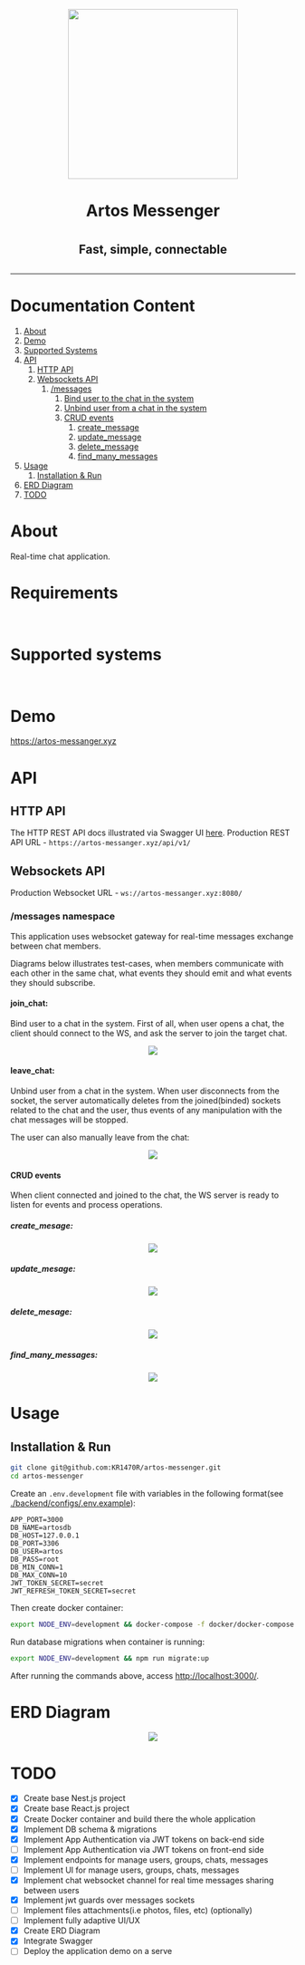 
<p align=center>
  <img src="https://github.com/KR1470R/artos-messenger/blob/c0f738bd51c5c5090b73531c20581c1b83ae36f2/assets/logo.jpg" width=300 height=300 align=center>
</p>
<h1 align=center>Artos Messenger<h1>
<h2 align=center>Fast, simple, connectable<h2>

<hr>

# Documentation Content
1. [About](#about)
2. [Demo](#demo)
3. [Supported Systems](#supported-systems)
5. [API](#api)
	1) [HTTP API](#http-api)
	2) [Websockets API](#websockets-api)
		1) [/messages](#messages-namespace)
			1) [Bind user to the chat in the system](bind-user-to-the-chat-in-the-system)
			2) [Unbind user from a chat in the system](unbind-user-from-a-chat-in-the-system)
			3) [CRUD events](crud-events)
				1) [create_message](create_message)
				2) [update_message](update_message)
				3) [delete_message](delete_message)
				4) [find_many_messages](find_many_messages)
6. [Usage](usage)
	1) [Installation & Run](installation--run)
7. [ERD Diagram](erd-diagram)
8. [TODO](todo)

# About
Real-time chat application.

# Requirements
<div>
	<img alt="" src="https://badgen.net/badge/node.js/>=18/green">
	<img alt="" src="https://badgen.net/badge/react/>=18/blue">
	<img alt="" src="https://badgen.net/badge/docker/any">
</div>

# Supported systems
<div>
	<img alt="" src="https://badgen.net/badge/Windows/any/blue">
	<img alt="" src="https://badgen.net/badge/Linux/any/yellow">
	<img alt="" src="https://badgen.net/badge/MacOS/any/red">
</div>

# Demo
https://artos-messanger.xyz 

# API
## HTTP API
The HTTP REST API docs illustrated via Swagger UI [here](https://artos-messanger.xyz/docs).
Production REST API URL - `https://artos-messanger.xyz/api/v1/` 
## Websockets API
Production Websocket URL - `ws://artos-messanger.xyz:8080/`
### /messages namespace
This application uses websocket gateway for real-time messages exchange between chat members.

Diagrams below illustrates test-cases, when members communicate with each other in the same chat, what events they should emit and what events they should subscribe.
#### join_chat:
Bind user to a chat in the system.
First of all, when user opens a chat, the client should connect to the WS, and ask the server to join the target chat.
<p align=center>
  <img src="https://github.com/KR1470R/artos-messenger/blob/041b6c7a798d390a827df356efd991aa4edaf257/assets/ws-diagrams/messages/join_chat.event.png" align=center>
</p>

#### leave_chat:
Unbind user from a chat in the system.
When user disconnects from the socket, the server automatically deletes from the joined(binded) sockets related to the chat and the user, thus events of any manipulation with the chat messages will be stopped.

The user can also manually leave from the chat:
<p align=center>
  <img src="https://github.com/KR1470R/artos-messenger/blob/041b6c7a798d390a827df356efd991aa4edaf257/assets/ws-diagrams/messages/leave_chat.event.png" align=center>
</p>

#### CRUD events
When client connected and joined to the chat, the WS server is ready to listen for events and process operations.
##### create_mesage:
<p align=center>
  <img src="https://github.com/KR1470R/artos-messenger/blob/041b6c7a798d390a827df356efd991aa4edaf257/assets/ws-diagrams/messages/crud/create_message.event.png" align=center>
</p>

##### update_mesage:
<p align=center>
  <img src="https://github.com/KR1470R/artos-messenger/blob/041b6c7a798d390a827df356efd991aa4edaf257/assets/ws-diagrams/messages/crud/update_message.event.png" align=center>
</p>

##### delete_mesage:
<p align=center>
  <img src="https://github.com/KR1470R/artos-messenger/blob/041b6c7a798d390a827df356efd991aa4edaf257/assets/ws-diagrams/messages/crud/delete_message.event.png" align=center>
</p>

##### find_many_messages:
<p align=center>
  <img src="https://github.com/KR1470R/artos-messenger/blob/041b6c7a798d390a827df356efd991aa4edaf257/assets/ws-diagrams/messages/crud/find_many_messages.event.png" align=center>
</p>

# Usage
## Installation & Run
```bash
git clone git@github.com:KR1470R/artos-messenger.git
cd artos-messenger
```
Create an `.env.development` file with variables in the following format(see [./backend/configs/.env.example](https://github.com/KR1470R/artos-messenger/blob/main/backend/configs/.env.example)):
```env
APP_PORT=3000
DB_NAME=artosdb
DB_HOST=127.0.0.1
DB_PORT=3306
DB_USER=artos
DB_PASS=root
DB_MIN_CONN=1
DB_MAX_CONN=10
JWT_TOKEN_SECRET=secret
JWT_REFRESH_TOKEN_SECRET=secret
```
Then create docker container:
```bash
export NODE_ENV=development && docker-compose -f docker/docker-compose.yml --env-file .env.development up --build
```
Run database migrations when container is running:
```bash
export NODE_ENV=development && npm run migrate:up
```
After running the commands above, access <http://localhost:3000/>.

# ERD Diagram
<p align=center>
  <img src="https://github.com/KR1470R/artos-messenger/blob/041b6c7a798d390a827df356efd991aa4edaf257/assets/persistence-diagrams/artosdb.erd.png" align=center>
</p>

# TODO
- [x] Create base Nest.js project
- [x] Create base React.js project
- [x] Create Docker container and build there the whole application
- [x] Implement DB schema & migrations
- [x] Implement App Authentication via JWT tokens on back-end side
- [ ] Implement App Authentication via JWT tokens on front-end side
- [x] Implement endpoints for manage users, groups, chats, messages
- [ ] Implement UI for manage users, groups, chats, messages
- [x] Implement chat websocket channel for real time messages sharing between users
- [x] Implement jwt guards over messages sockets
- [ ] Implement files attachments(i.e photos, files, etc) (optionally)
- [ ] Implement fully adaptive UI/UX
- [x] Create ERD Diagram
- [x] Integrate Swagger
- [ ] Deploy the application demo on a serve
